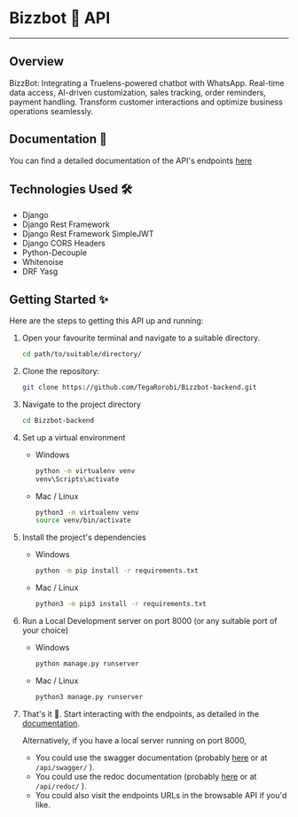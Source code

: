 # Bizzbot 🤖 API

---

## Overview

BizzBot: Integrating a Truelens-powered chatbot with WhatsApp. Real-time data access, AI-driven customization, sales tracking, order reminders, payment handling. Transform customer interactions and optimize business operations seamlessly.


## Documentation 📃

You can find a detailed documentation of the API's endpoints [here](DOCUMENTATION.md)

## Technologies Used 🛠

- Django
- Django Rest Framework
- Django Rest Framework SimpleJWT
- Django CORS Headers
- Python-Decouple
- Whitenoise
- DRF Yasg

## Getting Started ✨

Here are the steps to getting this API up and running:

1.  Open your favourite terminal and navigate to a suitable directory.  

    ```bash
    cd path/to/suitable/directory/
    ```

2. Clone the repository:
    ```bash
    git clone https://github.com/TegaRorobi/Bizzbot-backend.git
    ```

3. Navigate to the project directory
    ```bash
    cd Bizzbot-backend
    ```

4. Set up a virtual environment  
    - Windows

        ```bash
        python -m virtualenv venv
        venv\Scripts\activate
        ```
    - Mac / Linux

        ```bash
        python3 -m virtualenv venv
        source venv/bin/activate
        ```

5. Install the project's dependencies
    - Windows

        ```bash
        python -m pip install -r requirements.txt
        ```
    - Mac / Linux

        ```bash
        python3 -m pip3 install -r requirements.txt
        ```

6. Run a Local Development server on port 8000 (or any suitable port of your choice)
    - Windows

        ```bash
        python manage.py runserver
        ```
    - Mac / Linux

        ```bash
        python3 manage.py runserver
        ```

7. That's it 🎉. Start interacting with the endpoints, as detailed in the [documentation](DOCUMENTATION.md).

    Alternatively, if you have a local server running on port 8000,
    - You could use the swagger documentation (probably [here](http://localhost:8000/api/swagger/) or at `/api/swagger/` ).
    - You could use the redoc documentation (probably [here](http://localhost:8000/api/redoc/) or at `/api/redoc/` ).
    - You could also visit the endpoints URLs in the browsable API if you'd like.